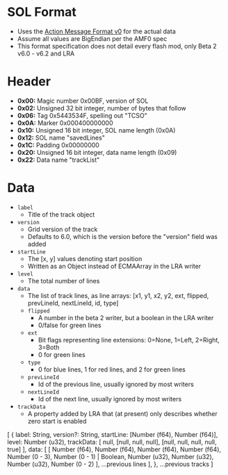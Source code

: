 # SOL Format

- Uses the [Action Message Format v0](https://rtmp.veriskope.com/pdf/amf0-file-format-specification.pdf) for the actual data
- Assume all values are BigEndian per the AMF0 spec
- This format specification does not detail every flash mod, only Beta 2 v6.0 - v6.2 and LRA

# Header

- **0x00:** Magic number 0x00BF, version of SOL
- **0x02:** Unsigned 32 bit integer, number of bytes that follow
- **0x06:** Tag 0x5443534F, spelling out "TCSO"
- **0x0A:** Marker 0x000400000000
- **0x10:** Unsigned 16 bit integer, SOL name length (0x0A)
- **0x12:** SOL name "savedLines"
- **0x1C:** Padding 0x00000000
- **0x20:** Unsigned 16 bit integer, data name length (0x09)
- **0x22:** Data name "trackList"

# Data

- `label`
  - Title of the track object
- `version`
  - Grid version of the track
  - Defaults to 6.0, which is the version before the "version" field was added
- `startLine`
  - The [x, y] values denoting start position
  - Written as an Object instead of ECMAArray in the LRA writer
- `level`
  - The total number of lines
- `data`
  - The list of track lines, as line arrays: [x1, y1, x2, y2, ext, flipped, prevLineId, nextLineId, id, type]
  - `flipped`
    - A number in the beta 2 writer, but a boolean in the LRA writer
    - 0/false for green lines
  - `ext`
    - Bit flags representing line extensions: 0=None, 1=Left, 2=Right, 3=Both
    - 0 for green lines
  - `type`
    - 0 for blue lines, 1 for red lines, and 2 for green lines
  - `prevLineId`
    - Id of the previous line, usually ignored by most writers
  - `nextLineId`
    - Id of the next line, usually ignored by most writers
- `trackData`
  - A property added by LRA that (at present) only describes whether zero start is enabled

[
  {
    label: String,
    version?: String,
    startLine: [Number (f64), Number (f64)],
    level: Number (u32),
    trackData: [
      null,
      [null, null, null],
      [null, null, null, null, true]
    ],
    data: [
      [
        Number (f64),
        Number (f64),
        Number (f64),
        Number (f64),
        Number (0 - 3),
        Number (0 - 1) | Boolean,
        Number (u32),
        Number (u32),
        Number (u32),
        Number (0 - 2)
      ],
      ...previous lines
    ],
  },
  ...previous tracks
]
